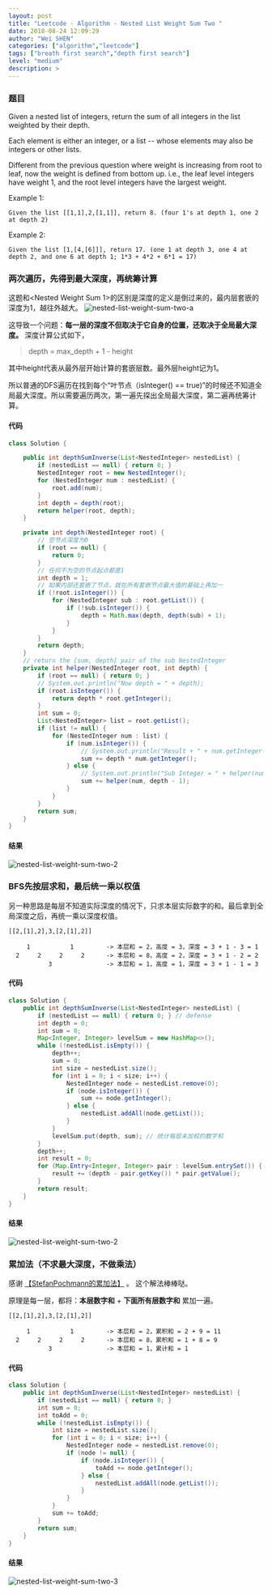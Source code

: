```yaml
---
layout: post
title: "Leetcode - Algorithm - Nested List Weight Sum Two "
date: 2018-08-24 12:09:29
author: "Wei SHEN"
categories: ["algorithm","leetcode"]
tags: ["breath first search","depth first search"]
level: "medium"
description: >
---
```


### 题目
Given a nested list of integers, return the sum of all integers in the list weighted by their depth.

Each element is either an integer, or a list -- whose elements may also be integers or other lists.

Different from the previous question where weight is increasing from root to leaf, now the weight is defined from bottom up. i.e., the leaf level integers have weight 1, and the root level integers have the largest weight.

Example 1:
```
Given the list [[1,1],2,[1,1]], return 8. (four 1's at depth 1, one 2 at depth 2)
```

Example 2:
```
Given the list [1,[4,[6]]], return 17. (one 1 at depth 3, one 4 at depth 2, and one 6 at depth 1; 1*3 + 4*2 + 6*1 = 17)
```


### 两次遍历，先得到最大深度，再统筹计算
这题和<Nested Weight Sum 1>的区别是深度的定义是倒过来的，最内层套嵌的深度为1，越往外越大。
![nested-list-weight-sum-two-a](/images/leetcode/nested-list-weight-sum-two-a.png)

这导致一个问题：**每一层的深度不但取决于它自身的位置，还取决于全局最大深度。** 深度计算公式如下，
> depth = max_depth + 1 - height

其中height代表从最外层开始计算的套嵌层数。最外层height记为1。

所以普通的DFS遍历在找到每个“叶节点（isInteger() == true)”的时候还不知道全局最大深度。所以需要遍历两次，第一遍先探出全局最大深度，第二遍再统筹计算。

#### 代码
```java
class Solution {

    public int depthSumInverse(List<NestedInteger> nestedList) {
        if (nestedList == null) { return 0; }
        NestedInteger root = new NestedInteger();
        for (NestedInteger num : nestedList) {
            root.add(num);
        }
        int depth = depth(root);
        return helper(root, depth);
    }

    private int depth(NestedInteger root) {
        // 空节点深度为0
        if (root == null) {
            return 0;
        }
        // 任何不为空的节点起点都是1
        int depth = 1;
        // 如果内部还套嵌了节点，就在所有套嵌节点最大值的基础上再加一
        if (!root.isInteger()) {
            for (NestedInteger sub : root.getList()) {
                if (!sub.isInteger()) {
                    depth = Math.max(depth, depth(sub) + 1);
                }
            }
        }
        return depth;
    }
    // return the [sum, depth] pair of the sub NestedInteger
    private int helper(NestedInteger root, int depth) {
        if (root == null) { return 0; }
        // System.out.println("Now depth = " + depth);
        if (root.isInteger()) {
            return depth * root.getInteger();
        }
        int sum = 0;
        List<NestedInteger> list = root.getList();
        if (list != null) {
            for (NestedInteger num : list) {
                if (num.isInteger()) {
                    // System.out.println("Result + " + num.getInteger());
                    sum += depth * num.getInteger();
                } else {
                    // System.out.println("Sub Integer = " + helper(num, depth - 1));
                    sum += helper(num, depth - 1);
                }
            }
        }
        return sum;
    }
}
```

#### 结果
![nested-list-weight-sum-two-2](/images/leetcode/nested-list-weight-sum-two-2.png)


### BFS先按层求和，最后统一乘以权值
另一种思路是每层不知道实际深度的情况下，只求本层实际数字的和。最后拿到全局深度之后，再统一乘以深度权值。
```
[[2,[1],2],3,[2,[1],2]]

     1           1         -> 本层和 = 2，高度 = 3，深度 = 3 + 1 - 3 = 1
  2     2     2     2      -> 本层和 = 8，高度 = 2，深度 = 3 + 1 - 2 = 2
           3               -> 本层和 = 1，高度 = 1，深度 = 3 + 1 - 1 = 3
```

#### 代码
```java
class Solution {
    public int depthSumInverse(List<NestedInteger> nestedList) {
        if (nestedList == null) { return 0; } // defense
        int depth = 0;
        int sum = 0;
        Map<Integer, Integer> levelSum = new HashMap<>();
        while (!nestedList.isEmpty()) {
            depth++;
            sum = 0;
            int size = nestedList.size();
            for (int i = 0; i < size; i++) {
                NestedInteger node = nestedList.remove(0);
                if (node.isInteger()) {
                    sum += node.getInteger();
                } else {
                    nestedList.addAll(node.getList());
                }
            }
            levelSum.put(depth, sum); // 统计每层未加权的数字和
        }
        depth++;
        int result = 0;
        for (Map.Entry<Integer, Integer> pair : levelSum.entrySet()) {
            result += (depth - pair.getKey()) * pair.getValue();
        }
        return result;
    }
}
```

#### 结果
![nested-list-weight-sum-two-2](/images/leetcode/nested-list-weight-sum-two-2.png)


### 累加法（不求最大深度，不做乘法）
感谢 [【StefanPochmann的累加法】](https://leetcode.com/problems/nested-list-weight-sum-ii/discuss/83641/No-depth-variable-no-multiplication) 。 这个解法棒棒哒。

原理是每一层，都将：**本层数字和** + **下面所有层数字和** 累加一遍。
```
[[2,[1],2],3,[2,[1],2]]

     1           1         -> 本层和 = 2，累积和 = 2 + 9 = 11
  2     2     2     2      -> 本层和 = 8，累积和 = 1 + 8 = 9
           3               -> 本层和 = 1，累计和 = 1
```

#### 代码
```java
class Solution {
    public int depthSumInverse(List<NestedInteger> nestedList) {
        if (nestedList == null) { return 0; }
        int sum = 0;
        int toAdd = 0;
        while (!nestedList.isEmpty()) {
            int size = nestedList.size();
            for (int i = 0; i < size; i++) {
                NestedInteger node = nestedList.remove(0);
                if (node != null) {
                    if (node.isInteger()) {
                        toAdd += node.getInteger();
                    } else {
                        nestedList.addAll(node.getList());
                    }
                }
            }
            sum += toAdd;
        }
        return sum;
    }
}
```

#### 结果
![nested-list-weight-sum-two-3](/images/leetcode/nested-list-weight-sum-two-3.png)
